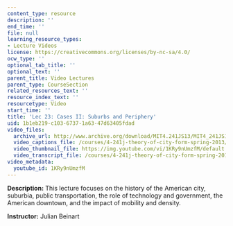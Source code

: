 ```yaml
---
content_type: resource
description: ''
end_time: ''
file: null
learning_resource_types:
- Lecture Videos
license: https://creativecommons.org/licenses/by-nc-sa/4.0/
ocw_type: ''
optional_tab_title: ''
optional_text: ''
parent_title: Video Lectures
parent_type: CourseSection
related_resources_text: ''
resource_index_text: ''
resourcetype: Video
start_time: ''
title: 'Lec 23: Cases II: Suburbs and Periphery'
uid: 1b1eb219-c103-6737-1a63-47d63405fdad
video_files:
  archive_url: http://www.archive.org/download/MIT4.241JS13/MIT4_241JS13_lec23_300k.mp4
  video_captions_file: /courses/4-241j-theory-of-city-form-spring-2013/e0c54b1a92e95b07817ceece54494aa5_1KRy9nUmzfM.vtt
  video_thumbnail_file: https://img.youtube.com/vi/1KRy9nUmzfM/default.jpg
  video_transcript_file: /courses/4-241j-theory-of-city-form-spring-2013/7721f70a13927177805e67b3d7c279b4_1KRy9nUmzfM.pdf
video_metadata:
  youtube_id: 1KRy9nUmzfM
---
```


**Description:** This lecture focuses on the history of the American city, suburbia, public transportation, the role of technology and government, the American downtown, and the impact of mobility and density.

**Instructor:** Julian Beinart

